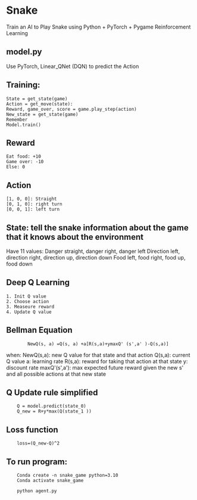# Snake
Train an AI to Play Snake using Python + PyTorch + Pygame Reinforcement Learning

## model.py
Use PyTorch, Linear_QNet (DQN) to predict the Action

## Training:
    State = get_state(game)
    Action = get_move(state):
    Reward, game_over, score = game.play_step(action)
    New_state = get_state(game)
    Remember
    Model.train()

## Reward
    Eat food: +10
    Game over: -10
    Else: 0

## Action
    [1, 0, 0]: Straight
    [0, 1, 0]: right turn
    [0, 0, 1]: left turn

## State: tell the snake information about the game that it knows about the environment
Have 11 values:
    Danger straight, danger right, danger left
    Direction left, direction right, direction up, direction down
    Food left, food right, food up, food down

## Deep Q Learning
    1. Init Q value
    2. Choose action
    3. Measeure reward
    4. Update Q value

## Bellman Equation
            NewQ(s, a) =Q(s, a) +a[R(s,a)+ymaxQ' (s',a' )-Q(s,a)]

when:
        NewQ(s,a): new Q value for that state and that action
        Q(s,a): current Q value
        a: learning rate
        R(s,a): reward for taking that action at that state
        y: discount rate
        maxQ'(s',a'): max expected future reward given the new s' and all possible actions at that
        new state

## Q Update rule simplified
        Q = model.predict(state_0)
        Q_new = R+y*max(Q(state_1 ))

## Loss function
        loss=(Q_new-Q)^2

## To run program:
        Conda create -n snake_game python=3.10
        Conda activate snake_game

        python agent.py

